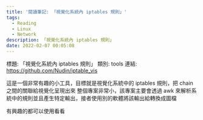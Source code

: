 ```yaml
---
title: '閱讀筆記: 「視覺化系統內 iptables 規則」'
tags:
  - Reading
  - Linux
  - Network
description: 「視覺化系統內 iptables 規則」
date: 2022-02-07 00:05:08
---
```


標題: 「視覺化系統內 iptables 規則」
類別: tools
連結: https://github.com/Nudin/iptable_vis

這是一個非常有趣的小工具，目標就是視覺化系統中的 iptables 規則，把 chain 之間的關聯給視覺化呈現出來
整個專案非常小，該專案主要會透過 awk 來解析系統中的規則並且產生特定輸出，接者使用別的軟體將該輸出給轉換成圖檔

有興趣的都可以使用看看

